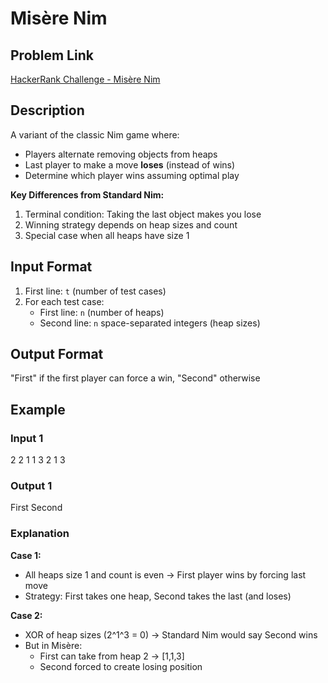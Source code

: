 # Misère Nim

## Problem Link
[HackerRank Challenge - Misère Nim](https://www.hackerrank.com/contests/mountblue-technologies/challenges/misere-nim-1)

## Description
A variant of the classic Nim game where:
- Players alternate removing objects from heaps
- Last player to make a move **loses** (instead of wins)
- Determine which player wins assuming optimal play

**Key Differences from Standard Nim:**
1. Terminal condition: Taking the last object makes you lose
2. Winning strategy depends on heap sizes and count
3. Special case when all heaps have size 1

## Input Format
1. First line: `t` (number of test cases)
2. For each test case:
   - First line: `n` (number of heaps)
   - Second line: `n` space-separated integers (heap sizes)

## Output Format
"First" if the first player can force a win, "Second" otherwise

## Example
### Input 1
2
2
1 1
3
2 1 3

### Output 1
First
Second


### Explanation
**Case 1:**
- All heaps size 1 and count is even → First player wins by forcing last move
- Strategy: First takes one heap, Second takes the last (and loses)

**Case 2:**
- XOR of heap sizes (2^1^3 = 0) → Standard Nim would say Second wins
- But in Misère: 
  - First can take from heap 2 → [1,1,3]
  - Second forced to create losing position